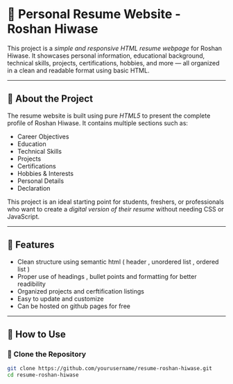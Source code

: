 # 💼 Personal Resume Website - Roshan Hiwase

This project is a *simple and responsive HTML resume webpage* for Roshan Hiwase. It showcases personal information, educational background, technical skills, projects, certifications, hobbies, and more — all organized in a clean and readable format using basic HTML.

---

## 📄 About the Project

The resume website is built using pure *HTML5* to present the complete profile of Roshan Hiwase. It contains multiple sections such as:

- Career Objectives
- Education
- Technical Skills
- Projects
- Certifications
- Hobbies & Interests
- Personal Details
- Declaration

This project is an ideal starting point for students, freshers, or professionals who want to create a *digital version of their resume* without needing CSS or JavaScript.

---

## 🚀 Features

-  Clean structure using semantic html ( header , unordered list , ordered list )
-  Proper use of headings , bullet points and formatting for better  readibility
-  Organized projects and cerftification listings
-  Easy to update and customize
-  Can be hosted on github pages for free

---

## 🔧 How to Use

### 📁 Clone the Repository
```bash
git clone https://github.com/yourusername/resume-roshan-hiwase.git
cd resume-roshan-hiwase

